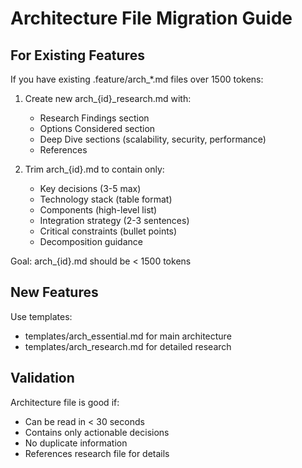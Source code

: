 # Architecture File Migration Guide

## For Existing Features

If you have existing .feature/arch_*.md files over 1500 tokens:

1. Create new arch_{id}_research.md with:
   - Research Findings section
   - Options Considered section
   - Deep Dive sections (scalability, security, performance)
   - References

2. Trim arch_{id}.md to contain only:
   - Key decisions (3-5 max)
   - Technology stack (table format)
   - Components (high-level list)
   - Integration strategy (2-3 sentences)
   - Critical constraints (bullet points)
   - Decomposition guidance

Goal: arch_{id}.md should be < 1500 tokens

## New Features

Use templates:
- templates/arch_essential.md for main architecture
- templates/arch_research.md for detailed research

## Validation

Architecture file is good if:
- Can be read in < 30 seconds
- Contains only actionable decisions
- No duplicate information
- References research file for details
